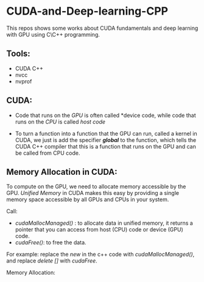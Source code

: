 # CUDA-and-Deep-learning-CPP
This repos shows some works about CUDA fundamentals and deep learning with GPU using C\C++ programming.

## Tools: 
   - CUDA C++
   - nvcc
   - nvprof

## CUDA:

  - Code that runs on the *GPU* is often called *device code, while code that runs on the *CPU* is called *host code*

  - To turn a function into a function that the GPU can run, called a kernel in CUDA, we just is add the specifier *__global__* to the function, which tells the CUDA C++ compiler that this is a function that runs on the GPU and can be called from CPU code.

## Memory Allocation in CUDA:

To compute on the GPU, we need to allocate memory accessible by the GPU. *Unified Memory* in CUDA makes this easy by providing a single memory space accessible by all GPUs and CPUs in your system.

Call:
   - *cudaMallocManaged()* : to allocate data in unified memory, it returns a pointer that you can access from host (CPU) code or device (GPU) code.
   - *cudaFree()*: to free the data.

For example: replace the  *new* in the c++ code with *cudaMallocManaged()*, and replace *delete []* with *cudaFree*.

Memory Allocation:
